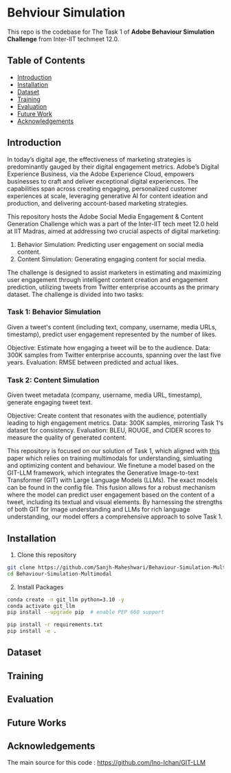 # Behviour Simulation  

This repo is the codebase for The Task 1 of **Adobe Behaviour Simulation Challenge** from Inter-IIT techmeet 12.0.  

## Table of Contents
* [Introduction](#intro)
* [Installation](#install)
* [Dataset](#dataset)
* [Training](#training)
* [Evaluation](#eval)
* [Future Work](#fut)
* [Acknowledgements](#ackn)

## Introduction <a name="intro"></a> 
In today’s digital age, the effectiveness of marketing strategies is predominantly gauged by their digital engagement metrics. Adobe’s Digital Experience Business, via the Adobe Experience Cloud, empowers businesses to craft and deliver exceptional digital experiences. The capabilities span across creating engaging, personalized customer experiences at scale, leveraging generative AI for content ideation and production, and delivering account-based marketing strategies.

This repository hosts the Adobe Social Media Engagement & Content Generation Challenge which was a part of the Inter-IIT tech meet 12.0 held at IIT Madras, aimed at addressing two crucial aspects of digital marketing:

1. Behavior Simulation: Predicting user engagement on social media content.
2. Content Simulation: Generating engaging content for social media.
   
The challenge is designed to assist marketers in estimating and maximizing user engagement through intelligent content creation and engagement prediction, utilizing tweets from Twitter enterprise accounts as the primary dataset. The challenge is divided into two tasks:  

### Task 1: Behavior Simulation
Given a tweet's content (including text, company, username, media URLs, timestamp), predict user engagement represented by the number of likes.

Objective: Estimate how engaging a tweet will be to the audience.
Data: 300K samples from Twitter enterprise accounts, spanning over the last five years.
Evaluation: RMSE between predicted and actual likes.  

### Task 2: Content Simulation
Given tweet metadata (company, username, media URL, timestamp), generate engaging tweet text.

Objective: Create content that resonates with the audience, potentially leading to high engagement metrics.
Data: 300K samples, mirroring Task 1's dataset for consistency.
Evaluation: BLEU, ROUGE, and CIDER scores to measure the quality of generated content.  

This repository is focused on our solution of Task 1, which aligned with [this](https://arxiv.org/pdf/2309.00359.pdf) paper which relies on training multimodals for understanding, simluating and optimizing content and behaviour. We finetune a model based on the GIT-LLM framework, which integrates the Generative Image-to-text Transformer (GIT) with Large Language Models (LLMs). The exact models can be found in the config file. This fusion allows for a robust mechanism where the model can predict user engagement based on the content of a tweet, including its textual and visual elements. By harnessing the strengths of both GIT for image understanding and LLMs for rich language understanding, our model offers a comprehensive approach to solve Task 1. 


## Installation  <a name="install"></a> 
1. Clone this repository
```bash
git clone https://github.com/Sanjh-Maheshwari/Behaviour-Simulation-Multimodal
cd Behaviour-Simulation-Multimodal
```

2. Install Packages
```bash
conda create -n git_llm python=3.10 -y
conda activate git_llm
pip install --upgrade pip  # enable PEP 660 support

pip install -r requirements.txt
pip install -e .
```

## Dataset  <a name="dataset"></a> 

## Training  <a name="training"></a> 

## Evaluation  <a name="eval"></a> 

## Future Works <a name="fut"></a> 

## Acknowledgements <a name="ackn"></a> 
The main source for this code : https://github.com/Ino-Ichan/GIT-LLM
